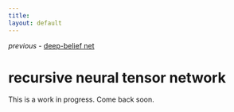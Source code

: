 ```yaml
---
title: 
layout: default
---
```


*previous* - [deep-belief net](../deepbeliefnetwork.html)
# recursive neural tensor network

This is a work in progress. Come back soon. 